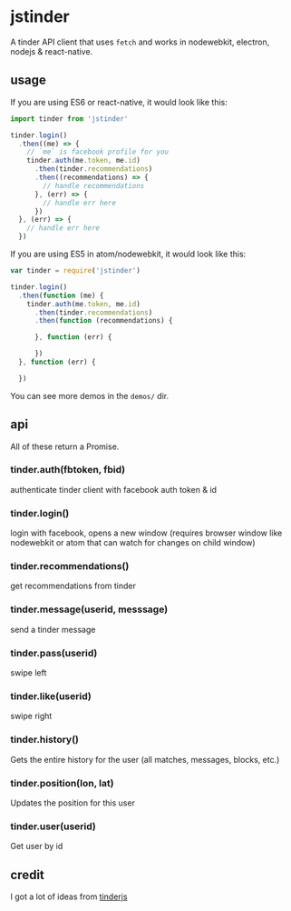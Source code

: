 # jstinder

A tinder API client that uses `fetch` and works in nodewebkit, electron, nodejs & react-native.

## usage

If you are using ES6 or react-native, it would look like this:

```js
import tinder from 'jstinder'

tinder.login()
  .then((me) => {
    // `me` is facebook profile for you
    tinder.auth(me.token, me.id)
      .then(tinder.recommendations)
      .then((recommendations) => {
        // handle recommendations
      }, (err) => {
        // handle err here
      })
  }, (err) => {
    // handle err here
  })
```

If you are using ES5 in atom/nodewebkit, it would look like this:

```js
var tinder = require('jstinder')

tinder.login()
  .then(function (me) {
    tinder.auth(me.token, me.id)
      .then(tinder.recommendations)
      .then(function (recommendations) {

      }, function (err) {

      })
  }, function (err) {

  })

```

You can see more demos in the `demos/` dir.

## api

All of these return a Promise.

### tinder.auth(fbtoken, fbid)
authenticate tinder client with facebook auth token & id

### tinder.login()
login with facebook, opens a new window (requires browser window like nodewebkit or atom that can watch for changes on child window)

### tinder.recommendations()
get recommendations from tinder

### tinder.message(userid, messsage)
send a tinder message

### tinder.pass(userid)
swipe left

### tinder.like(userid)
swipe right

### tinder.history()
Gets the entire history for the user (all matches, messages, blocks, etc.)

### tinder.position(lon, lat)
Updates the position for this user

### tinder.user(userid)
Get user by id

## credit

I got a lot of ideas from [tinderjs](https://github.com/alkawryk/tinderjs)